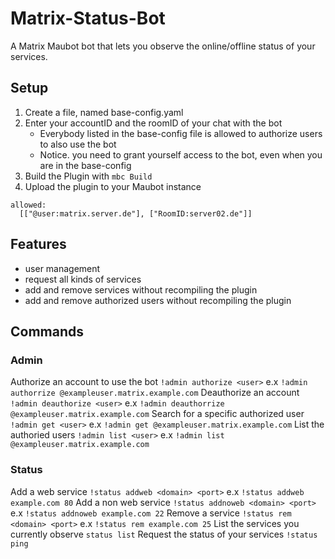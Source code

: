 # Matrix-Status-Bot
A Matrix Maubot bot that lets you observe the online/offline status of your services.


## Setup
1. Create a file, named base-config.yaml
2. Enter your accountID and the roomID of your chat with the bot
   * Everybody listed in the base-config file is allowed to authorize users to also use the bot
   * Notice. you need to grant yourself access to the bot, even when you are in the base-config
3. Build the Plugin with `mbc Build`
4. Upload the plugin to your Maubot instance
<pre><code>allowed:
  [["@user:matrix.server.de"], ["RoomID:server02.de"]]
</code></pre>

## Features
* user management
* request all kinds of services
* add and remove services without recompiling the plugin
* add and remove authorized users without recompiling the plugin

## Commands
### Admin
Authorize an account to use the bot `!admin authorize <user>` e.x `!admin authorrize @exampleuser.matrix.example.com`
Deauthorize an account `!admin deauthorize <user>` e.x `!admin deauthorrize @exampleuser.matrix.example.com`
Search for a specific authorized user `!admin get <user>` e.x `!admin get @exampleuser.matrix.example.com`
List the authoried users `!admin list <user>` e.x `!admin list @exampleuser.matrix.example.com`

### Status
Add a web service `!status addweb <domain> <port>` e.x `!status addweb example.com 80`
Add a non web service `!status addnoweb <domain> <port>` e.x `!status addnoweb example.com 22`
Remove a service `!status rem <domain> <port>` e.x `!status rem example.com 25`
List the services you currently observe `status list`
Request the status of your services `!status ping`